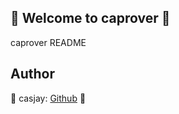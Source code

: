 ## 👋 Welcome to caprover 🚀  

caprover README  
  
  
## Author  

🤖 casjay: [Github](https://github.com/casjay) 🤖  
